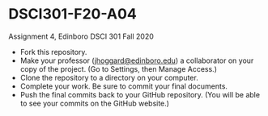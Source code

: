 # DSCI301-F20-A04
Assignment 4, Edinboro DSCI 301 Fall 2020

  * Fork this repository.
  * Make your professor (jhoggard@edinboro.edu) a collaborator on your copy of the project.  (Go to Settings, then Manage Access.)
  * Clone the repository to a directory on your computer.
  * Complete your work. Be sure to commit your final documents.
  * Push the final commits back to your GitHub repository. (You will be able to see your commits on the GitHub website.)


